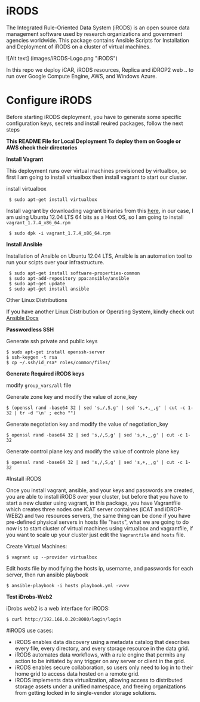 # iRODS
The Integrated Rule-Oriented Data System (iRODS) is an open source data management software used by research organizations and government agencies worldwide. This package contains Ansible Scripts for Installation and Deployment of iRODS on a cluster of virtual machines.

![Alt text] (images/iRODS-Logo.png "iRODS")


In this repo we deploy iCAR, iRODS resources, Replica and iDROP2 web .. to run over Google Compute Engine, AWS, and Windows Azure.


# Configure iRODS

Before starting iRODS deployment, you have to generate some specific configuration keys, secrets and install reuired packages, follow the next steps

**This README File for Local Deployment To deploy them on Google or AWS check their directories**

**Install Vagrant**

This deployment runs over virtual machines provisioned by virtualbox, so first I am going to install virtualbox then install vagrant to start our cluster.

install virtualbox

     $ sudo apt-get install virtualbox

Install vagrant by downloading vagrant binaries from this [here](http://www.vagrantup.com/downloads.html), in our case, I am using Ubuntu 12.04 LTS 64 bits as a Host OS, so I am going to install <code>vagrant_1.7.4_x86_64.rpm</code>

     $ sudo dpk -i vagrant_1.7.4_x86_64.rpm

**Install Ansible**

Installation of Ansible on Ubuntu 12.04 LTS, Ansible is an automation tool to run your scipts over your infrastructure.

     $ sudo apt-get install software-properties-common
     $ sudo apt-add-repository ppa:ansible/ansible
     $ sudo apt-get update
     $ sudo apt-get install ansible

Other Linux Distributions

If you have another Linux Distribution or Operating System, kindly check out [Ansible Docs](http://docs.ansible.com/intro_installation.html)

**Passwordless SSH**

Generate ssh private and public keys

    $ sudo apt-get install openssh-server
    $ ssh-keygen -t rsa 
    $ cp ~/.ssh/id_rsa* roles/common/files/


**Generate Required iRODS keys**

modify <code>group_vars/all</code> file

Generate zone key and modify the value of zone_key

    $ (openssl rand -base64 32 | sed 's,/,S,g' | sed 's,+,_,g' | cut -c 1-32 | tr -d '\n' ; echo "")

Generate negotiation key and modify the value of negotiation_key

    $ openssl rand -base64 32 | sed 's,/,S,g' | sed 's,+,_,g' | cut -c 1-32

Generate control plane key and modify the value of controle plane key

    $ openssl rand -base64 32 | sed 's,/,S,g' | sed 's,+,_,g' | cut -c 1-32


#Install iRODS

Once you install vagrant, ansible, and your keys and passwords are created, you are able to install iRODS over your cluster, but before that you have to start a new cluster using vagrant, in this package, you have Vagrantfile which creates three nodes one iCAT server containes (iCAT and iDROP-WEB2) and two resources servers, the same thing can be done if you have pre-defined physical servers in hosts file "<code>hosts</code>", what we are going to do now is to start cluster of virtual machines using virtualbox and vagrantfile, if you want to scale up your cluster just edit the <code>Vagrantfile</code> and <code>hosts</code> file.

Create Virtual Machines:

    $ vagrant up --provider virtualbox

Edit hosts file by modifying the hosts ip, username, and passwords for each server, then run ansible playbook

    $ ansible-playbook -i hosts playbook.yml -vvvv

**Test iDrobs-Web2**

iDrobs web2 is a web interface for iRODS:

    $ curl http://192.168.0.20:8080/login/login


#iRODS use cases:

* iRODS enables data discovery using a metadata catalog that describes every file, every directory, and every storage resource in the data grid.
* iRODS automates data workflows, with a rule engine that permits any action to be initiated by any trigger on any server or client in the grid.
* iRODS enables secure collaboration, so users only need to log in to their home grid to access data hosted on a remote grid.
* iRODS implements data virtualization, allowing access to distributed storage assets under a unified namespace, and freeing organizations from getting locked in to single-vendor storage solutions.

